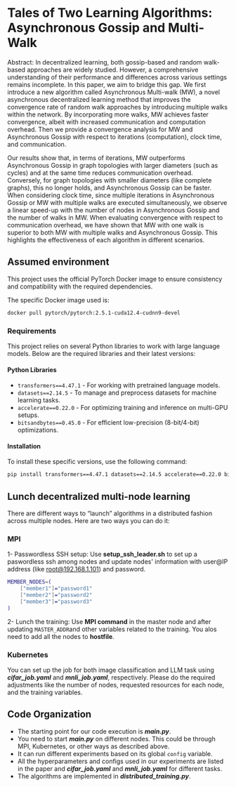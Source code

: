 # Tales of Two Learning Algorithms: Asynchronous Gossip and Multi-Walk



Abstract: 
In decentralized learning, both gossip-based and random walk-based approaches are widely studied. However, a comprehensive understanding of their performance and differences across various settings remains incomplete. In this paper, we aim to bridge this gap. We first introduce a new algorithm called Asynchronous Multi-walk (MW), a novel asynchronous decentralized learning method that improves the convergence rate of random walk approaches by introducing multiple walks within the network. By incorporating more walks, MW achieves faster convergence, albeit with increased communication and computation overhead. Then we provide a convergence analysis for MW and Asynchronous Gossip with respect to iterations (computation), clock time, and communication.

Our results show that, in terms of iterations, MW outperforms Asynchronous Gossip in graph topologies with larger diameters (such as cycles) and at the same time reduces communication overhead. Conversely, for graph topologies with smaller diameters (like complete graphs), this no longer holds, and Asynchronous Gossip can be faster. When considering clock time, since multiple iterations in Asynchronous Gossip or MW with multiple walks are executed simultaneously, we observe a linear speed-up with the number of nodes in Asynchronous Gossip and the number of walks in MW. When evaluating convergence with respect to communication overhead, we have shown that MW with one walk is superior to both MW with multiple walks and Asynchronous Gossip. This highlights the effectiveness of each algorithm in different scenarios.

## Assumed environment
This project uses the official PyTorch Docker image to ensure consistency and compatibility with the required dependencies.

The specific Docker image used is:
```bash
docker pull pytorch/pytorch:2.5.1-cuda12.4-cudnn9-devel
```
### Requirements

This project relies on several Python libraries to work with large language models. Below are the required libraries and their latest versions:

#### Python Libraries

- `transformers==4.47.1` - For working with pretrained language models.
- `datasets==2.14.5` - To manage and preprocess datasets for machine learning tasks.
- `accelerate==0.22.0` - For optimizing training and inference on multi-GPU setups.
- `bitsandbytes==0.45.0` - For efficient low-precision (8-bit/4-bit) optimizations.

#### Installation

To install these specific versions, use the following command:

```bash
pip install transformers==4.47.1 datasets==2.14.5 accelerate==0.22.0 bitsandbytes==0.45.0
````
## Lunch decentralized multi-node learning
There are different ways to “launch” algorithms in a distributed fashion across multiple nodes. Here are two ways you can do it:

### MPI
1- Passwordless SSH setup: Use **setup_ssh_leader.sh** to set up a paswordless ssh among nodes and update nodes' information with user@IP address (like root@192.168.1.101)
and password.
```bash
MEMBER_NODES=(
    ["member1"]="password1"
    ["member2"]="password2"
    ["member3"]="password3"
) 
```
2- Lunch the training: Use **MPI command** in the master node and after updating ```MASTER_ADDR```and other variables related to the training. You alos need to add all the nodes to **hostfile**. 

### Kubernetes
You can set up the job for both image classification and LLM task using ***cifar_job.yaml*** and ***mnli_job.yaml***, respectively. Please do the required adjustments like the number of nodes, requested resources for each node, and the training variables.
## Code Organization

- The starting point for our code execution is ***main.py***.
- You need to start ***main.py*** on different nodes. This could be through MPI, Kubernetes, or other ways as described above.
- It can run different experiments based on its global ```config``` variable.
- All the hyperparameters and configs used in our experiments are listed in the paper and  ***cifar_job.yaml*** and ***mnli_job.yaml*** for different tasks.
- The algorithms are implemented in ***distributed_training.py***.

